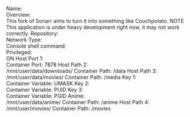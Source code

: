 Name: 	
Overview: 	
This fork of Sonarr aims to turn it into something like Couchpotato. NOTE This application is under heavy development right now, it may not work correctly.
Repository: 	
Network Type: 	
Console shell command: 	
Privileged: 	
ON
Host Port 1: 	 
Container Port: 7878
Host Path 2: 	
/mnt/user/data/downloads/
Container Path: /data
Host Path 3: 	 
/mnt/user/data/movies/
Container Path: /media
Key 1: 	 
Container Variable: UMASK
Key 2: 	 
Container Variable: PUID
Key 3: 	 
Container Variable: PGID
Anime: 	 
/mnt/user/data/anime/
Container Path: /anime
Host Path 4: 	 
/mnt/user/movies/
Container Path: /movies
